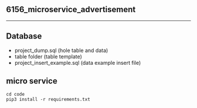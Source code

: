 ## 6156_microservice_advertisement

---

## Database
- project_dump.sql (hole table and data)
- table folder (table template)
- project_insert_example.sql (data example insert file)

## micro service
```
cd code
pip3 install -r requirements.txt 

```
